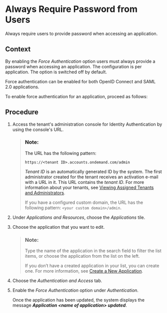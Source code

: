 <!-- loiodd9f48e7cbd5435ca47aea25cf87b3e8 -->

# Always Require Password from Users

Always require users to provide password when accessing an application.



<a name="loiodd9f48e7cbd5435ca47aea25cf87b3e8__context_sb5_44x_zqb"/>

## Context

By enabling the *Force Authentication* option users must always provide a password when accessing an application. The configuration is per application. The option is switched off by default.

Force authentication can be enabled for both OpenID Connect and SAML 2.0 applications.

To enable force authentication for an application, proceed as follows:



## Procedure

1.  Access the tenant's administration console for Identity Authentication by using the console's URL.

    > ### Note:  
    > The URL has the following pattern:
    > 
    > `https://<tenant ID>.accounts.ondemand.com/admin`
    > 
    > *Tenant ID* is an automatically generated ID by the system. The first administrator created for the tenant receives an activation e-mail with a URL in it. This URL contains the *tenant ID*. For more information about your tenants, see [Viewing Assigned Tenants and Administrators](../viewing-assigned-tenants-and-administrators-f56e6f2.md).
    > 
    > If you have a configured custom domain, the URL has the following pattern: `<your custom domain>/admin`.

2.  Under *Applications and Resources*, choose the *Applications* tile.

3.  Choose the application that you want to edit.

    > ### Note:  
    > Type the name of the application in the search field to filter the list items, or choose the application from the list on the left.
    > 
    > If you don’t have a created application in your list, you can create one. For more information, see [Create a New Application](create-a-new-application-0d4b255.md).

4.  Choose the *Authentication and Access* tab.

5.  Еnable the *Force Authentication* option under *Authentication*.

    Once the application has been updated, the system displays the message ***Application <name of application\> updated***.


